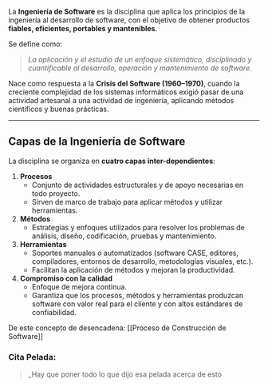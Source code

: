 La **Ingeniería de Software** es la disciplina que aplica los principios de la ingeniería al desarrollo de software, con el objetivo de obtener productos **fiables, eficientes, portables y mantenibles**.

Se define como:

> _La aplicación y el estudio de un enfoque sistemático, disciplinado y cuantificable al desarrollo, operación y mantenimiento de software._

Nace como respuesta a la **Crisis del Software (1960–1970)**, cuando la creciente complejidad de los sistemas informáticos exigió pasar de una actividad artesanal a una actividad de ingeniería, aplicando métodos científicos y buenas prácticas.

---

## Capas de la Ingeniería de Software

La disciplina se organiza en **cuatro capas inter-dependientes**:

1. **Procesos**
    - Conjunto de actividades estructurales y de apoyo necesarias en todo proyecto.
    - Sirven de marco de trabajo para aplicar métodos y utilizar herramientas.
2. **Métodos**
    - Estrategias y enfoques utilizados para resolver los problemas de análisis, diseño, codificación, pruebas y mantenimiento.
3. **Herramientas**
    - Soportes manuales o automatizados (software CASE, editores, compiladores, entornos de desarrollo, metodologías visuales, etc.).
    - Facilitan la aplicación de métodos y mejoran la productividad.
4. **Compromiso con la calidad**
    - Enfoque de mejora continua.
    - Garantiza que los procesos, métodos y herramientas produzcan software con valor real para el cliente y con altos estándares de confiabilidad.

De este concepto de desencadena: [[Proceso de Construcción de Software]]


### Cita Pelada:

> _Hay que poner todo lo que dijo esa pelada acerca de esto
